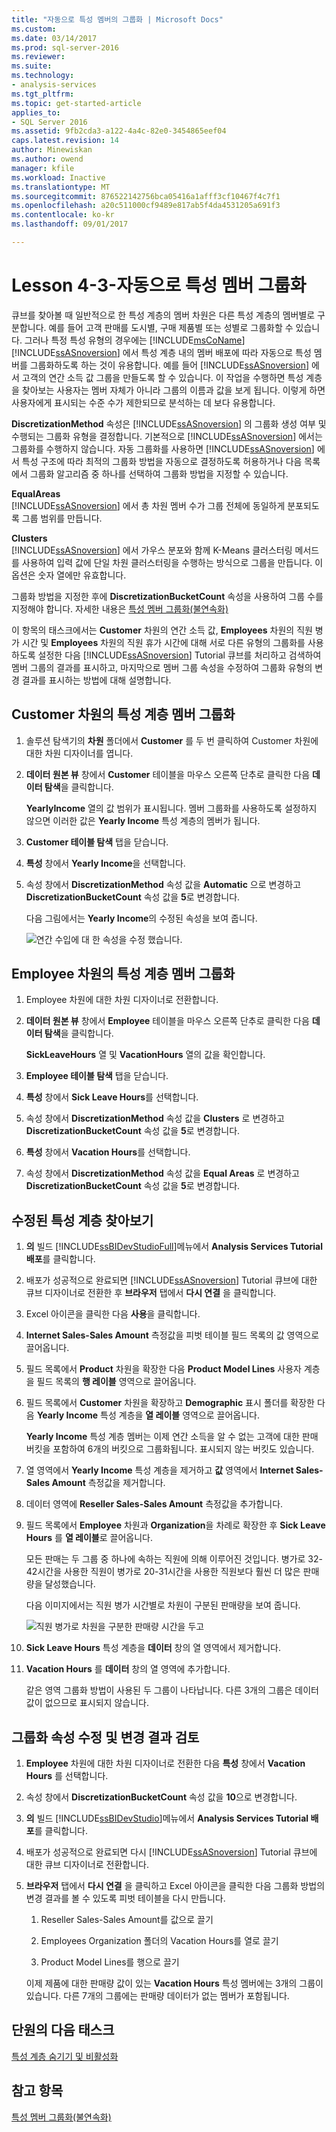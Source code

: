 ```yaml
---
title: "자동으로 특성 멤버의 그룹화 | Microsoft Docs"
ms.custom: 
ms.date: 03/14/2017
ms.prod: sql-server-2016
ms.reviewer: 
ms.suite: 
ms.technology:
- analysis-services
ms.tgt_pltfrm: 
ms.topic: get-started-article
applies_to:
- SQL Server 2016
ms.assetid: 9fb2cda3-a122-4a4c-82e0-3454865eef04
caps.latest.revision: 14
author: Minewiskan
ms.author: owend
manager: kfile
ms.workload: Inactive
ms.translationtype: MT
ms.sourcegitcommit: 876522142756bca05416a1afff3cf10467f4c7f1
ms.openlocfilehash: a20c511000cf9489e817ab5f4da4531205a691f3
ms.contentlocale: ko-kr
ms.lasthandoff: 09/01/2017

---
```

# <a name="lesson-4-3---automatically-grouping-attribute-members"></a>Lesson 4-3-자동으로 특성 멤버 그룹화
큐브를 찾아볼 때 일반적으로 한 특성 계층의 멤버 차원은 다른 특성 계층의 멤버별로 구분합니다. 예를 들어 고객 판매를 도시별, 구매 제품별 또는 성별로 그룹화할 수 있습니다. 그러나 특정 특성 유형의 경우에는 [!INCLUDE[msCoName](../includes/msconame-md.md)] [!INCLUDE[ssASnoversion](../includes/ssasnoversion-md.md)] 에서 특성 계층 내의 멤버 배포에 따라 자동으로 특성 멤버를 그룹화하도록 하는 것이 유용합니다. 예를 들어 [!INCLUDE[ssASnoversion](../includes/ssasnoversion-md.md)] 에서 고객의 연간 소득 값 그룹을 만들도록 할 수 있습니다. 이 작업을 수행하면 특성 계층을 찾아보는 사용자는 멤버 자체가 아니라 그룹의 이름과 값을 보게 됩니다. 이렇게 하면 사용자에게 표시되는 수준 수가 제한되므로 분석하는 데 보다 유용합니다.  
  
**DiscretizationMethod** 속성은 [!INCLUDE[ssASnoversion](../includes/ssasnoversion-md.md)] 의 그룹화 생성 여부 및 수행되는 그룹화 유형을 결정합니다. 기본적으로 [!INCLUDE[ssASnoversion](../includes/ssasnoversion-md.md)] 에서는 그룹화를 수행하지 않습니다. 자동 그룹화를 사용하면 [!INCLUDE[ssASnoversion](../includes/ssasnoversion-md.md)] 에서 특성 구조에 따라 최적의 그룹화 방법을 자동으로 결정하도록 허용하거나 다음 목록에서 그룹화 알고리즘 중 하나를 선택하여 그룹화 방법을 지정할 수 있습니다.  
  
**EqualAreas**  
[!INCLUDE[ssASnoversion](../includes/ssasnoversion-md.md)] 에서 총 차원 멤버 수가 그룹 전체에 동일하게 분포되도록 그룹 범위를 만듭니다.  
  
**Clusters**  
[!INCLUDE[ssASnoversion](../includes/ssasnoversion-md.md)] 에서 가우스 분포와 함께 K-Means 클러스터링 메서드를 사용하여 입력 값에 단일 차원 클러스터링을 수행하는 방식으로 그룹을 만듭니다. 이 옵션은 숫자 열에만 유효합니다.  
  
그룹화 방법을 지정한 후에 **DiscretizationBucketCount** 속성을 사용하여 그룹 수를 지정해야 합니다. 자세한 내용은 [특성 멤버 그룹화&#40;불연속화&#41;](../analysis-services/multidimensional-models/attribute-properties-group-attribute-members.md)  
  
이 항목의 태스크에서는 **Customer** 차원의 연간 소득 값, **Employees** 차원의 직원 병가 시간 및 **Employees** 차원의 직원 휴가 시간에 대해 서로 다른 유형의 그룹화를 사용하도록 설정한 다음 [!INCLUDE[ssASnoversion](../includes/ssasnoversion-md.md)] Tutorial 큐브를 처리하고 검색하여 멤버 그룹의 결과를 표시하고, 마지막으로 멤버 그룹 속성을 수정하여 그룹화 유형의 변경 결과를 표시하는 방법에 대해 설명합니다.  
  
## <a name="grouping-attribute-hierarchy-members-in-the-customer-dimension"></a>Customer 차원의 특성 계층 멤버 그룹화  
  
1.  솔루션 탐색기의 **차원** 폴더에서 **Customer** 를 두 번 클릭하여 Customer 차원에 대한 차원 디자이너를 엽니다.  
  
2.  **데이터 원본 뷰** 창에서 **Customer** 테이블을 마우스 오른쪽 단추로 클릭한 다음 **데이터 탐색**을 클릭합니다.  
  
    **YearlyIncome** 열의 값 범위가 표시됩니다. 멤버 그룹화를 사용하도록 설정하지 않으면 이러한 값은 **Yearly Income** 특성 계층의 멤버가 됩니다.  
  
3.  **Customer 테이블 탐색** 탭을 닫습니다.  
  
4.  **특성** 창에서 **Yearly Income**을 선택합니다.  
  
5.  속성 창에서 **DiscretizationMethod** 속성 값을 **Automatic** 으로 변경하고 **DiscretizationBucketCount** 속성 값을 **5**로 변경합니다.  
  
    다음 그림에서는 **Yearly Income**의 수정된 속성을 보여 줍니다.  
  
    ![연간 수입에 대 한 속성을 수정 했습니다.](../analysis-services/media/l4-discretizationmethod-1.gif "연간 수입에 대 한 속성을 수정 했습니다.")  
  
## <a name="grouping-attribute-hierarchy-members-in-the-employee-dimension"></a>Employee 차원의 특성 계층 멤버 그룹화  
  
1.  Employee 차원에 대한 차원 디자이너로 전환합니다.  
  
2.  **데이터 원본 뷰** 창에서 **Employee** 테이블을 마우스 오른쪽 단추로 클릭한 다음 **데이터 탐색**을 클릭합니다.  
  
    **SickLeaveHours** 열 및 **VacationHours** 열의 값을 확인합니다.  
  
3.  **Employee 테이블 탐색** 탭을 닫습니다.  
  
4.  **특성** 창에서 **Sick Leave Hours**를 선택합니다.  
  
5.  속성 창에서 **DiscretizationMethod** 속성 값을 **Clusters** 로 변경하고 **DiscretizationBucketCount** 속성 값을 **5**로 변경합니다.  
  
6.  **특성** 창에서 **Vacation Hours**를 선택합니다.  
  
7.  속성 창에서 **DiscretizationMethod** 속성 값을 **Equal Areas** 로 변경하고 **DiscretizationBucketCount** 속성 값을 **5**로 변경합니다.  
  
## <a name="browsing-the-modified-attribute-hierarchies"></a>수정된 특성 계층 찾아보기  
  
1.  **의** 빌드 [!INCLUDE[ssBIDevStudioFull](../includes/ssbidevstudiofull-md.md)]메뉴에서 **Analysis Services Tutorial 배포**를 클릭합니다.  
  
2.  배포가 성공적으로 완료되면 [!INCLUDE[ssASnoversion](../includes/ssasnoversion-md.md)] Tutorial 큐브에 대한 큐브 디자이너로 전환한 후 **브라우저** 탭에서 **다시 연결** 을 클릭합니다.  
  
3.  Excel 아이콘을 클릭한 다음 **사용**을 클릭합니다.  
  
4.  **Internet Sales-Sales Amount** 측정값을 피벗 테이블 필드 목록의 값 영역으로 끌어옵니다.  
  
5.  필드 목록에서 **Product** 차원을 확장한 다음 **Product Model Lines** 사용자 계층을 필드 목록의 **행 레이블** 영역으로 끌어옵니다.  
  
6.  필드 목록에서 **Customer** 차원을 확장하고 **Demographic** 표시 폴더를 확장한 다음 **Yearly Income** 특성 계층을 **열 레이블** 영역으로 끌어옵니다.  
  
    **Yearly Income** 특성 계층 멤버는 이제 연간 소득을 알 수 없는 고객에 대한 판매 버킷을 포함하여 6개의 버킷으로 그룹화됩니다. 표시되지 않는 버킷도 있습니다.  
  
7.  열 영역에서 **Yearly Income** 특성 계층을 제거하고 **값** 영역에서 **Internet Sales-Sales Amount** 측정값을 제거합니다.  
  
8.  데이터 영역에 **Reseller Sales-Sales Amount** 측정값을 추가합니다.  
  
9. 필드 목록에서 **Employee** 차원과 **Organization**을 차례로 확장한 후 **Sick Leave Hours** 를 **열 레이블**로 끌어옵니다.  
  
    모든 판매는 두 그룹 중 하나에 속하는 직원에 의해 이루어진 것입니다. 병가로 32-42시간을 사용한 직원이 병가로 20-31시간을 사용한 직원보다 훨씬 더 많은 판매량을 달성했습니다.  
  
    다음 이미지에서는 직원 병가 시간별로 차원이 구분된 판매량을 보여 줍니다.  
  
    ![직원 병가로 차원을 구분한 판매량 시간을 두고](../analysis-services/media/l4-discretizationmethod-2.gif "직원 병가로 차원을 구분한 판매량 유지 시간")  
  
10. **Sick Leave Hours** 특성 계층을 **데이터** 창의 열 영역에서 제거합니다.  
  
11. **Vacation Hours** 를 **데이터** 창의 열 영역에 추가합니다.  
  
    같은 영역 그룹화 방법이 사용된 두 그룹이 나타납니다. 다른 3개의 그룹은 데이터 값이 없으므로 표시되지 않습니다.  
  
## <a name="modifying-grouping-properties-and-reviewing-the-effect-of-the-changes"></a>그룹화 속성 수정 및 변경 결과 검토  
  
1.  **Employee** 차원에 대한 차원 디자이너로 전환한 다음 **특성** 창에서 **Vacation Hours** 를 선택합니다.  
  
2.  속성 창에서 **DiscretizationBucketCount** 속성 값을 **10**으로 변경합니다.  
  
3.  **의** 빌드 [!INCLUDE[ssBIDevStudio](../includes/ssbidevstudio-md.md)]메뉴에서 **Analysis Services Tutorial 배포**를 클릭합니다.  
  
4.  배포가 성공적으로 완료되면 다시 [!INCLUDE[ssASnoversion](../includes/ssasnoversion-md.md)] Tutorial 큐브에 대한 큐브 디자이너로 전환합니다.  
  
5.  **브라우저** 탭에서 **다시 연결** 을 클릭하고 Excel 아이콘을 클릭한 다음 그룹화 방법의 변경 결과를 볼 수 있도록 피벗 테이블을 다시 만듭니다.  
  
    1.  Reseller Sales-Sales Amount를 값으로 끌기  
  
    2.  Employees Organization 폴더의 Vacation Hours를 열로 끌기  
  
    3.  Product Model Lines를 행으로 끌기  
  
    이제 제품에 대한 판매량 값이 있는 **Vacation Hours** 특성 멤버에는 3개의 그룹이 있습니다. 다른 7개의 그룹에는 판매량 데이터가 없는 멤버가 포함됩니다.  
  
## <a name="next-task-in-lesson"></a>단원의 다음 태스크  
[특성 계층 숨기기 및 비활성화](../analysis-services/lesson-4-4-hiding-and-disabling-attribute-hierarchies.md)  
  
## <a name="see-also"></a>참고 항목  
[특성 멤버 그룹화&#40;불연속화&#41;](../analysis-services/multidimensional-models/attribute-properties-group-attribute-members.md)  
  
  
  

